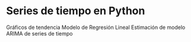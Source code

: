 # Series de tiempo en Python
Gráficos de tendencia
Modelo de Regresión Lineal
Estimación de modelo ARIMA de series de tiempo
